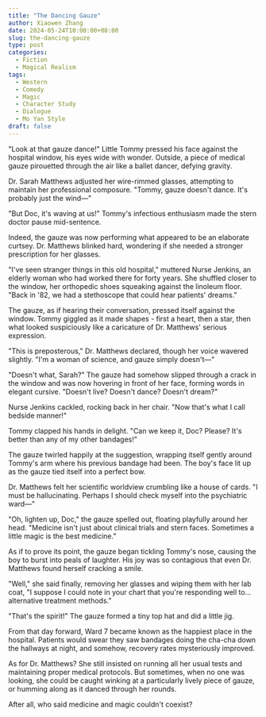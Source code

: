 ```yaml
---
title: "The Dancing Gauze"
author: Xiaowen Zhang
date: 2024-05-24T10:00:00+08:00
slug: the-dancing-gauze
type: post
categories:
  - Fiction
  - Magical Realism
tags:
  - Western
  - Comedy
  - Magic
  - Character Study
  - Dialogue
  - Mo Yan Style
draft: false
---
```


"Look at that gauze dance!" Little Tommy pressed his face against the hospital window, his eyes wide with wonder. Outside, a piece of medical gauze pirouetted through the air like a ballet dancer, defying gravity.

Dr. Sarah Matthews adjusted her wire-rimmed glasses, attempting to maintain her professional composure. "Tommy, gauze doesn't dance. It's probably just the wind—"

"But Doc, it's waving at us!" Tommy's infectious enthusiasm made the stern doctor pause mid-sentence.

Indeed, the gauze was now performing what appeared to be an elaborate curtsey. Dr. Matthews blinked hard, wondering if she needed a stronger prescription for her glasses.

"I've seen stranger things in this old hospital," muttered Nurse Jenkins, an elderly woman who had worked there for forty years. She shuffled closer to the window, her orthopedic shoes squeaking against the linoleum floor. "Back in '82, we had a stethoscope that could hear patients' dreams."

The gauze, as if hearing their conversation, pressed itself against the window. Tommy giggled as it made shapes - first a heart, then a star, then what looked suspiciously like a caricature of Dr. Matthews' serious expression.

"This is preposterous," Dr. Matthews declared, though her voice wavered slightly. "I'm a woman of science, and gauze simply doesn't—"

"Doesn't what, Sarah?" The gauze had somehow slipped through a crack in the window and was now hovering in front of her face, forming words in elegant cursive. "Doesn't live? Doesn't dance? Doesn't dream?"

Nurse Jenkins cackled, rocking back in her chair. "Now that's what I call bedside manner!"

Tommy clapped his hands in delight. "Can we keep it, Doc? Please? It's better than any of my other bandages!"

The gauze twirled happily at the suggestion, wrapping itself gently around Tommy's arm where his previous bandage had been. The boy's face lit up as the gauze tied itself into a perfect bow.

Dr. Matthews felt her scientific worldview crumbling like a house of cards. "I must be hallucinating. Perhaps I should check myself into the psychiatric ward—"

"Oh, lighten up, Doc," the gauze spelled out, floating playfully around her head. "Medicine isn't just about clinical trials and stern faces. Sometimes a little magic is the best medicine."

As if to prove its point, the gauze began tickling Tommy's nose, causing the boy to burst into peals of laughter. His joy was so contagious that even Dr. Matthews found herself cracking a smile.

"Well," she said finally, removing her glasses and wiping them with her lab coat, "I suppose I could note in your chart that you're responding well to... alternative treatment methods."

"That's the spirit!" The gauze formed a tiny top hat and did a little jig.

From that day forward, Ward 7 became known as the happiest place in the hospital. Patients would swear they saw bandages doing the cha-cha down the hallways at night, and somehow, recovery rates mysteriously improved.

As for Dr. Matthews? She still insisted on running all her usual tests and maintaining proper medical protocols. But sometimes, when no one was looking, she could be caught winking at a particularly lively piece of gauze, or humming along as it danced through her rounds.

After all, who said medicine and magic couldn't coexist?